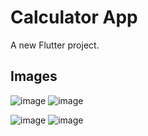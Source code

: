 # Calculator App

A new Flutter project.

<h2>Images</h2>

![image](https://github.com/Jaydeepsinh-Devda/Flutter_Calculator_App/assets/88308058/abe25365-5dc8-4a00-8d93-f4050d46fc0d)
![image](https://github.com/Jaydeepsinh-Devda/Flutter_Calculator_App/assets/88308058/b8928306-f700-4110-b352-e033be39e584)  

![image](https://github.com/Jaydeepsinh-Devda/Flutter_Calculator_App/assets/88308058/0b5de2b7-7906-4338-9bca-45c0838daa8c)
![image](https://github.com/Jaydeepsinh-Devda/Flutter_Calculator_App/assets/88308058/b5dbbea9-83f2-40d9-8dad-9c0d3bc2b85a)
